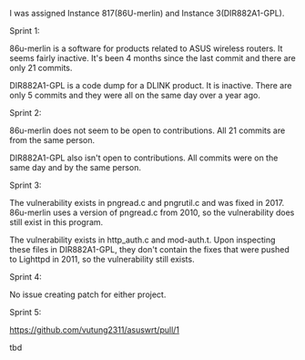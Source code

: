 I was assigned Instance 817(86U-merlin) and Instance 3(DIR882A1-GPL).

Sprint 1:

86u-merlin is a software for products related to ASUS wireless routers. It seems fairly inactive. It's been 4 months since the last commit and there are only 21 commits.

DIR882A1-GPL is a code dump for a DLINK product. It is inactive. There are only 5 commits and they were all on the same day over a year ago.

Sprint 2:

86u-merlin does not seem to be open to contributions. All 21 commits are from the same person.

DIR882A1-GPL also isn't open to contributions. All commits were on the same day and by the same person.

Sprint 3:

The vulnerability exists in pngread.c and pngrutil.c and was fixed in 2017. 86u-merlin uses a version of pngread.c from 2010, so the vulnerability does still exist in this program.

The vulnerability exists in http_auth.c and mod-auth.t. Upon inspecting these files in DIR882A1-GPL, they don't contain the fixes that were pushed to Lighttpd in 2011, so the vulnerability still exists.

Sprint 4:

No issue creating patch for either project.

Sprint 5:

https://github.com/vutung2311/asuswrt/pull/1

tbd
